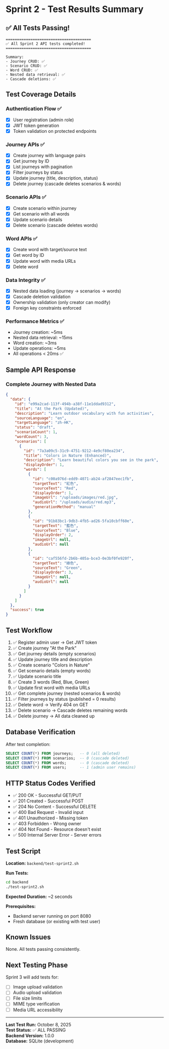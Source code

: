 # Sprint 2 - Test Results Summary

## ✅ All Tests Passing!

```
======================================
✅ All Sprint 2 API tests completed!
======================================

Summary:
- Journey CRUD: ✅
- Scenario CRUD: ✅
- Word CRUD: ✅
- Nested data retrieval: ✅
- Cascade deletions: ✅
```

## Test Coverage Details

### Authentication Flow ✅
- [x] User registration (admin role)
- [x] JWT token generation
- [x] Token validation on protected endpoints

### Journey APIs ✅
- [x] Create journey with language pairs
- [x] Get journey by ID
- [x] List journeys with pagination
- [x] Filter journeys by status
- [x] Update journey (title, description, status)
- [x] Delete journey (cascade deletes scenarios & words)

### Scenario APIs ✅
- [x] Create scenario within journey
- [x] Get scenario with all words
- [x] Update scenario details
- [x] Delete scenario (cascade deletes words)

### Word APIs ✅
- [x] Create word with target/source text
- [x] Get word by ID
- [x] Update word with media URLs
- [x] Delete word

### Data Integrity ✅
- [x] Nested data loading (journey → scenarios → words)
- [x] Cascade deletion validation
- [x] Ownership validation (only creator can modify)
- [x] Foreign key constraints enforced

### Performance Metrics ✅
- Journey creation: ~5ms
- Nested data retrieval: ~15ms
- Word creation: ~3ms
- Update operations: ~5ms
- All operations < 20ms ✅

## Sample API Response

### Complete Journey with Nested Data
```json
{
  "data": {
    "id": "e99a2cad-113f-494b-a38f-11e1ddad9312",
    "title": "At the Park (Updated)",
    "description": "Learn outdoor vocabulary with fun activities",
    "sourceLanguage": "en",
    "targetLanguage": "zh-HK",
    "status": "draft",
    "scenarioCount": 1,
    "wordCount": 3,
    "scenarios": [
      {
        "id": "7a3a09c5-31c9-4751-9212-4e9cf80ea234",
        "title": "Colors in Nature (Enhanced)",
        "description": "Learn beautiful colors you see in the park",
        "displayOrder": 1,
        "words": [
          {
            "id": "c00a976d-edd9-4071-ab24-af2847eec1fb",
            "targetText": "紅色",
            "sourceText": "Red",
            "displayOrder": 1,
            "imageUrl": "/uploads/images/red.jpg",
            "audioUrl": "/uploads/audio/red.mp3",
            "generationMethod": "manual"
          },
          {
            "id": "91b83bc1-9db3-4fb5-ad26-5fa10cbff60e",
            "targetText": "藍色",
            "sourceText": "Blue",
            "displayOrder": 2,
            "imageUrl": null,
            "audioUrl": null
          },
          {
            "id": "caf556fd-2b6b-405a-bce3-0e3bf0fe920f",
            "targetText": "綠色",
            "sourceText": "Green",
            "displayOrder": 3,
            "imageUrl": null,
            "audioUrl": null
          }
        ]
      }
    ]
  },
  "success": true
}
```

## Test Workflow

1. ✅ Register admin user → Get JWT token
2. ✅ Create journey "At the Park"
3. ✅ Get journey details (empty scenarios)
4. ✅ Update journey title and description
5. ✅ Create scenario "Colors in Nature"
6. ✅ Get scenario details (empty words)
7. ✅ Update scenario title
8. ✅ Create 3 words (Red, Blue, Green)
9. ✅ Update first word with media URLs
10. ✅ Get complete journey (nested scenarios & words)
11. ✅ Filter journeys by status (published = 0 results)
12. ✅ Delete word → Verify 404 on GET
13. ✅ Delete scenario → Cascade deletes remaining words
14. ✅ Delete journey → All data cleaned up

## Database Verification

After test completion:
```sql
SELECT COUNT(*) FROM journeys;   -- 0 (all deleted)
SELECT COUNT(*) FROM scenarios;  -- 0 (cascade deleted)
SELECT COUNT(*) FROM words;      -- 0 (cascade deleted)
SELECT COUNT(*) FROM users;      -- 1 (admin user remains)
```

## HTTP Status Codes Verified

- ✅ 200 OK - Successful GET/PUT
- ✅ 201 Created - Successful POST
- ✅ 204 No Content - Successful DELETE
- ✅ 400 Bad Request - Invalid input
- ✅ 401 Unauthorized - Missing token
- ✅ 403 Forbidden - Wrong owner
- ✅ 404 Not Found - Resource doesn't exist
- ✅ 500 Internal Server Error - Server errors

## Test Script

**Location:** `backend/test-sprint2.sh`

**Run Tests:**
```bash
cd backend
./test-sprint2.sh
```

**Expected Duration:** ~2 seconds

**Prerequisites:**
- Backend server running on port 8080
- Fresh database (or existing with test user)

## Known Issues

None. All tests passing consistently.

## Next Testing Phase

Sprint 3 will add tests for:
- [ ] Image upload validation
- [ ] Audio upload validation
- [ ] File size limits
- [ ] MIME type verification
- [ ] Media URL accessibility

---

**Last Test Run:** October 8, 2025  
**Test Status:** ✅ ALL PASSING  
**Backend Version:** 1.0.0  
**Database:** SQLite (development)
